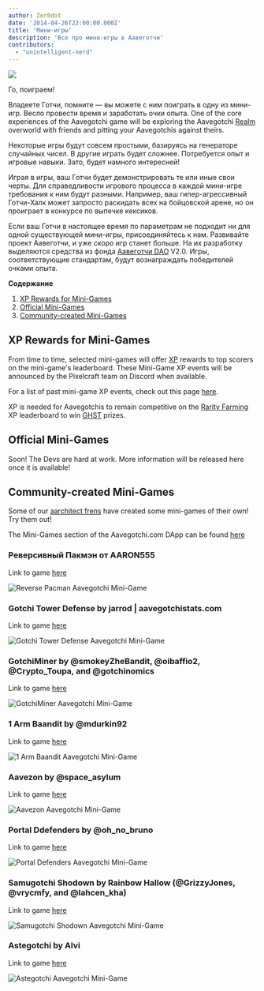 ```yaml
---
author: Zer0dot
date: '2014-04-26T22:00:00.000Z'
title: 'Мини-игры'
description: 'Все про мини-игры в Аавеготчи'
contributors:
  - "unintelligent-nerd"
---
```


<div class="headerImageContainer">
<img class="headerImage" src="/minigames/gotchi_btc_gamer.png">
<p class="headerImageText">Го, поиграем!</p>
</div>

Владеете Готчи, помните — вы можете с ним поиграть в одну из мини-игр. Весло провести время и заработать очки опыта. One of the core experiences of the Aavegotchi game will be exploring the Aavegotchi [Realm](/gotchiverse) overworld with friends and pitting your Aavegotchis against theirs.

Некоторые игры будут совсем простыми, базируясь на генераторе случайных чисел. В другие играть будет сложнее. Потребуется опыт и игровые навыки. Зато, будет намного интересней!

Играя в игры, ваш Готчи будет демонстрировать те или иные свои черты. Для справедливости игрового процесса в каждой мини-игре требования к ним будут разными. Например, ваш гипер-агрессивный Готчи-Халк может запросто раскидать всех на бойцовской арене, но он проиграет в конкурсе по выпечке кексиков.

Если ваш Готчи в настоящее время по параметрам не подходит ни для одной существующей мини-игры, присоединяйтесь к нам. Развивайте проект Аавеготчи, и уже скоро игр станет больше. На их разработку выделяются средства из фонда [Аавеготчи DAO](/dao) V2.0. Игры, соответствующие стандартам, будут вознаграждать победителей очками опыта.

<div class="contentsBox">

**Содержание**

<ol>
<li><a href=#xp-rewards-for-mini-games>XP Rewards for Mini-Games</a></li>
<li><a href=#official-mini-games>Official Mini-Games</a></li>
<li><a href=#community-created-mini-games>Community-created Mini-Games</a></li>
</ol>

</div>

## XP Rewards for Mini-Games
From time to time, selected mini-games will offer [XP](/xp) rewards to top scorers on the mini-game's leaderboard. These Mini-Game XP events will be announced by the Pixelcraft team on Discord when available.

For a list of past mini-game XP events, check out this page [here](/minigame-xp-events).

XP is needed for Aavegotchis to remain competitive on the [Rarity Farming](/rarity-farming) XP leaderboard to win [GHST](/ghst) prizes.

## Official Mini-Games
Soon! The Devs are hard at work. More information will be released here once it is available!

## Community-created Mini-Games

Some of our [aarchitect frens](/aarchitect) have created some mini-games of their own! Try them out!

The Mini-Games section of the Aavegotchi.com DApp can be found [here](https://aavegotchi.com/minigames)

### Реверсивный Пакмэн от AARON555

Link to game [here](https://cryptolve.com/aavegotchi_pacman/)

<img class = "bodyImage" src = "/minigames/reverse-pacman.png" alt = "Reverse Pacman Aavegotchi Mini-Game" />

### Gotchi Tower Defense by jarrod | aavegotchistats.com

Link to game [here](https://aavegotchistats.com/td)

<img class = "bodyImage" src = "/minigames/gotchi-tower-defense.png" alt = "Gotchi Tower Defense Aavegotchi Mini-Game" />

### GotchiMiner by @smokeyZheBandit, @oibaffio2, @Crypto_Toupa, and @gotchinomics

Link to game [here](https://gotchiminer.rocks/)

<img class = "bodyImage" src = "/minigames/gotchiminer.png" alt = "GotchiMiner Aavegotchi Mini-Game" />

### 1 Arm Baandit by @mdurkin92

Link to game [here](https://gotchi-slots-r9mxieta7-h0m13.vercel.app/)

<img class = "bodyImage" src = "/minigames/one-arm-baandit.png" alt = "1 Arm Baandit Aavegotchi Mini-Game" />

### Aavezon by @space_asylum

Link to game [here](https://mikekrow.com/games/aavezon/index.html)

<img class = "bodyImage" src = "/minigames/aavezon.png" alt = "Aavezon Aavegotchi Mini-Game" />

### Portal Ddefenders by @oh_no_bruno

Link to game [here](https://square-wildflower-4590.on.fleek.co/)

<img class = "bodyImage" src = "/minigames/portal-defenders.png" alt = "Portal Defenders Aavegotchi Mini-Game" />

### Samugotchi Shodown by Rainbow Hallow (@GrizzyJones, @vrycmfy, and @lahcen_kha)

Link to game [here](https://samugotchi-shodown.vercel.app/)

<img class = "bodyImage" src = "/minigames/samugotchi-shodown.png" alt = "Samugotchi Shodown Aavegotchi Mini-Game" />

### Astegotchi by Alvi

Link to game [here](https://astegotchi.aavegames.com/)

<img class = "bodyImage" src = "/minigames/astegotchi.png" alt = "Astegotchi Aavegotchi Mini-Game" />